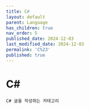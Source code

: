 ```yaml
---
title: C#
layout: default
parent: Language
has_children: true
nav_order: 5
published_date: 2024-12-03
last_modified_date: 2024-12-03
permalink: 'C%23'
published: true
---
```


# C#

`C# 글을 작성하는 카테고리`
